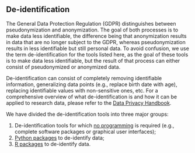 ## De-identification

The General Data Protection Regulation (GDPR) distinguishes between pseudonymization and anonymization. The goal of both processes is to make data less identifiable, the difference being that anonymization results in data that are no longer subject to the GDPR, whereas pseudonymization results in less identifiable but still personal data. To avoid confusion, we use the term de-identification for the tools listed here, as the goal of these tools is to make data less identifiable, but the result of that process can either consist of pseudonymized or anonymized data.

De-identification can consist of completely removing identifiable information, generalizing data points (e.g., replace birth date with age), replacing identifiable values with non-sensitive ones, etc.
For a comprehensive overview of what de-identification is and how it can be applied to research data, please refer to the [Data Privacy Handbook](https://utrechtuniversity.github.io/dataprivacyhandbook/pseudonymisation-anonymisation.html).

We have divided the de-identification tools into three major groups:

1. De-identification tools for which [no programming](deidentification/deidentification-other.md) is required (e.g., complete software packages or graphical user interfaces);
2. [Python packages](deidentification/deidentification-python.md) to de-identify data;
3. [R packages](deidentification-r.md) to de-identify data.
